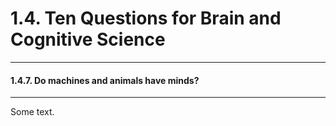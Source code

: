 # 1.4. Ten Questions for Brain and Cognitive Science

---
#### 1.4.7. Do machines and animals have minds?

---
Some text.